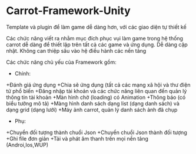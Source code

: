 # Carrot-Framework-Unity
Template và plugin để làm game dễ dàng hơn, với các giao diện tự thiết kế

Các chức năng viết ra nhằm mục đích phục vụi làm game trong hệ thống carrot dễ dàng để thiết lập trên tất cả các game và ứng dụng. Dễ dàng cập nhật. Không can thiệp sâu vào hệ điều hành các nền tảng

Các chức năng chủ yếu của Framework gồm:

- Chính:

+Đánh giá ứng dụng
+Chia sẽ ứng dụng (tất cả các mạng xã hội và thư điện tử phổ biến
+Đăng nhập tài khoản và các chức năng liên quan đến quản lý thông tin tài khoản
+Màn hình chờ (loading) có Animation
+Thông báo (có biểu tưởng mô tả)
+Màng hình danh sách dạng list (dạng danh sách) và dạng grid (dạng lưới)
+Máy ảnh carrot, quản lý danh sách ảnh đã chụp

- Phụ:

+Chuyển đối tượng thành chuổi Json
+Chuyển chuổi Json thành đối tượng
+Ghi file đơn giản
+Tải và phát âm thanh trên mọi nền tảng (Androi,Ios,WUP)
